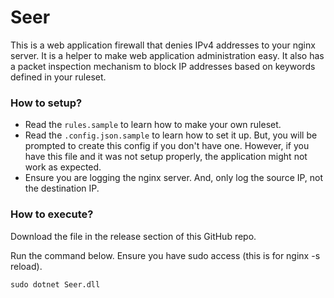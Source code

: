 # Seer

This is a web application firewall that denies IPv4 addresses to your nginx server. It is a helper to make web application administration easy. It also has a packet inspection mechanism to block IP addresses based on keywords defined in your ruleset.

### How to setup?

- Read the `rules.sample` to learn how to make your own ruleset.
- Read the `.config.json.sample` to learn how to set it up. But, you will be prompted to create this config if you don't have one. However, if you have this file and it was not setup properly, the application might not work as expected.
- Ensure you are logging the nginx server. And, only log the source IP, not the destination IP.

### How to execute?

Download the file in the release section of this GitHub repo.

Run the command below. Ensure you have sudo access (this is for nginx -s reload). 
```dotnet
sudo dotnet Seer.dll 
```